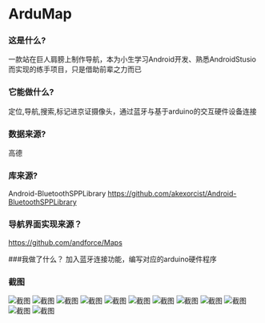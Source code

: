 # ArduMap

### 这是什么?
一款站在巨人肩膀上制作导航，本为小生学习Android开发、熟悉AndroidStusio而实现的练手项目，只是借助前辈之力而已

### 它能做什么?
定位,导航,搜索,标记进京证摄像头，通过蓝牙与基于arduino的交互硬件设备连接

### 数据来源?
高德

### 库来源?
Android-BluetoothSPPLibrary https://github.com/akexorcist/Android-BluetoothSPPLibrary

### 导航界面实现来源？
https://github.com/andforce/Maps

###我做了什么？
加入蓝牙连接功能，编写对应的arduino硬件程序

### 截图
![截图](https://github.com/nanguoyu/ArduMap/master/screenshot/0.png)
![截图](https://github.com/nanguoyu/ArduMap/master/screenshot/1.png)
![截图](https://github.com/nanguoyu/ArduMap/master/screenshot/2.png)
![截图](https://github.com/nanguoyu/ArduMap/master/screenshot/3.png)
![截图](https://github.com/nanguoyu/ArduMap/master/screenshot/4.png)
![截图](https://github.com/nanguoyu/ArduMap/master/screenshot/5.png)
![截图](https://github.com/nanguoyu/ArduMap/master/screenshot/6.png)
![截图](https://github.com/nanguoyu/ArduMap/master/screenshot/7.png)
![截图](https://github.com/nanguoyu/ArduMap/master/screenshot/8.png)
![截图](https://github.com/nanguoyu/ArduMap/master/screenshot/9.png)
![截图](https://github.com/nanguoyu/ArduMap/master/screenshot/10.png)
![截图](https://github.com/nanguoyu/ArduMap/master/screenshot/11.png)